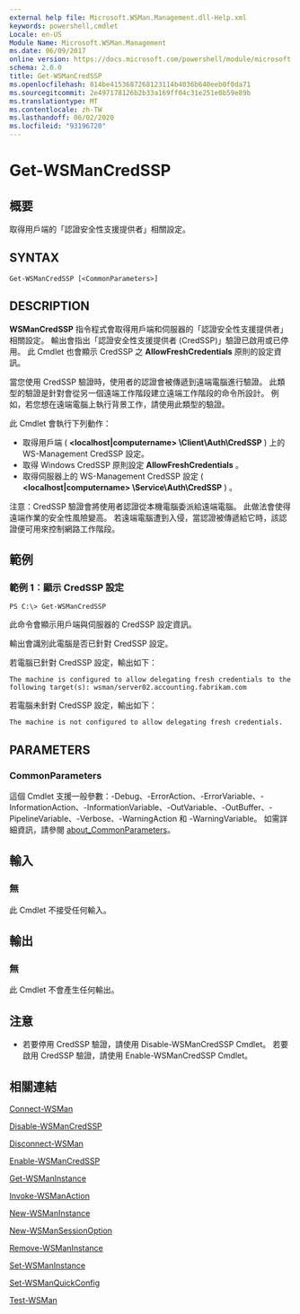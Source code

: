 ```yaml
---
external help file: Microsoft.WSMan.Management.dll-Help.xml
keywords: powershell,cmdlet
Locale: en-US
Module Name: Microsoft.WSMan.Management
ms.date: 06/09/2017
online version: https://docs.microsoft.com/powershell/module/microsoft.wsman.management/get-wsmancredssp?view=powershell-6&WT.mc_id=ps-gethelp
schema: 2.0.0
title: Get-WSManCredSSP
ms.openlocfilehash: 814be4153687268123114b4036b640eeb0f0da71
ms.sourcegitcommit: 2e497178126b2b33a169ff04c31e251e0b59e89b
ms.translationtype: MT
ms.contentlocale: zh-TW
ms.lasthandoff: 06/02/2020
ms.locfileid: "93196720"
---
```

# Get-WSManCredSSP

## 概要
取得用戶端的「認證安全性支援提供者」相關設定。

## SYNTAX

```
Get-WSManCredSSP [<CommonParameters>]
```

## DESCRIPTION
**WSManCredSSP** 指令程式會取得用戶端和伺服器的「認證安全性支援提供者」相關設定。
輸出會指出「認證安全性支援提供者 (CredSSP)」驗證已啟用或已停用。
此 Cmdlet 也會顯示 CredSSP 之 **AllowFreshCredentials** 原則的設定資訊。

當您使用 CredSSP 驗證時，使用者的認證會被傳遞到遠端電腦進行驗證。
此類型的驗證是針對會從另一個遠端工作階段建立遠端工作階段的命令所設計。
例如，若您想在遠端電腦上執行背景工作，請使用此類型的驗證。

此 Cmdlet 會執行下列動作：

- 取得用戶端 ( **\<localhost|computername\> \Client\Auth\CredSSP** ) 上的 WS-Management CredSSP 設定。
- 取得 Windows CredSSP 原則設定 **AllowFreshCredentials** 。
- 取得伺服器上的 WS-Management CredSSP 設定 ( **\<localhost|computername\> \Service\Auth\CredSSP** ) 。

注意：CredSSP 驗證會將使用者認證從本機電腦委派給遠端電腦。
此做法會使得遠端作業的安全性風險變高。
若遠端電腦遭到入侵，當認證被傳遞給它時，該認證便可用來控制網路工作階段。

## 範例

### 範例 1︰顯示 CredSSP 設定

```
PS C:\> Get-WSManCredSSP
```

此命令會顯示用戶端與伺服器的 CredSSP 設定資訊。

輸出會識別此電腦是否已針對 CredSSP 設定。

若電腦已針對 CredSSP 設定，輸出如下：

`The machine is configured to allow delegating fresh credentials to the following target(s): wsman/server02.accounting.fabrikam.com`

若電腦未針對 CredSSP 設定，輸出如下：

`The machine is not configured to allow delegating fresh credentials.`

## PARAMETERS

### CommonParameters
這個 Cmdlet 支援一般參數：-Debug、-ErrorAction、-ErrorVariable、-InformationAction、-InformationVariable、-OutVariable、-OutBuffer、-PipelineVariable、-Verbose、-WarningAction 和 -WarningVariable。 如需詳細資訊，請參閱 [about_CommonParameters](https://go.microsoft.com/fwlink/?LinkID=113216)。

## 輸入

### 無
此 Cmdlet 不接受任何輸入。

## 輸出

### 無
此 Cmdlet 不會產生任何輸出。

## 注意

* 若要停用 CredSSP 驗證，請使用 Disable-WSManCredSSP Cmdlet。 若要啟用 CredSSP 驗證，請使用 Enable-WSManCredSSP Cmdlet。

## 相關連結

[Connect-WSMan](Connect-WSMan.md)

[Disable-WSManCredSSP](Disable-WSManCredSSP.md)

[Disconnect-WSMan](Disconnect-WSMan.md)

[Enable-WSManCredSSP](Enable-WSManCredSSP.md)

[Get-WSManInstance](Get-WSManInstance.md)

[Invoke-WSManAction](Invoke-WSManAction.md)

[New-WSManInstance](New-WSManInstance.md)

[New-WSManSessionOption](New-WSManSessionOption.md)

[Remove-WSManInstance](Remove-WSManInstance.md)

[Set-WSManInstance](Set-WSManInstance.md)

[Set-WSManQuickConfig](Set-WSManQuickConfig.md)

[Test-WSMan](Test-WSMan.md)
